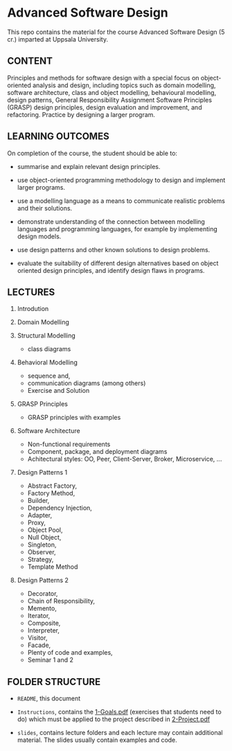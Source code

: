 # Advanced Software Design

This repo contains the material for the course
Advanced Software Design (5 cr.) imparted at Uppsala University.

## CONTENT

Principles and methods for software design with a special focus on
object-oriented analysis and design, including topics such as domain modelling,
software architecture, class and object modelling, behavioural modelling, design
patterns, General Responsibility Assignment Software Principles (GRASP) design
principles, design evaluation and improvement, and refactoring. Practice by
designing a larger program.

## LEARNING OUTCOMES

On completion of the course, the student should be able to:

- summarise and explain relevant design principles.

- use object-oriented programming methodology to design and implement larger
  programs.

- use a modelling language as a means to communicate realistic problems and their
  solutions.
- demonstrate understanding of the connection between modelling languages and
  programming languages, for example by implementing design models.

- use design patterns and other known solutions to design problems.

- evaluate the suitability of different design alternatives based on object
  oriented design principles, and identify design flaws in programs.

## LECTURES

1. Introdution

2. Domain Modelling

3. Structural Modelling

   - class diagrams

4. Behavioral Modelling

   - sequence and,
   - communication diagrams (among others)
   - Exercise and Solution

5. GRASP Principles

   - GRASP principles with examples

6. Software Architecture

   - Non-functional requirements
   - Component, package, and deployment diagrams
   - Achitectural styles: OO, Peer, Client-Server, Broker, Microservice, ...

7. Design Patterns 1

   - Abstract Factory,
   - Factory Method,
   - Builder,
   - Dependency Injection,
   - Adapter,
   - Proxy,
   - Object Pool,
   - Null Object,
   - Singleton,
   - Observer,
   - Strategy,
   - Template Method

8. Design Patterns 2

   - Decorator,
   - Chain of Responsibility,
   - Memento,
   - Iterator,
   - Composite,
   - Interpreter,
   - Visitor,
   - Facade,
   - Plenty of code and examples,
   - Seminar 1 and 2

## FOLDER STRUCTURE

- `README`, this document

- `Instructions`, contains the [1-Goals.pdf](Instructions/1-Goals.pdf) (exercises
  that students need to do) which must be applied to the project described in
  [2-Project.pdf](Instructions/2-Project.pdf)

- `slides`, contains lecture folders and each lecture may contain additional
  material. The slides usually contain examples and code.
